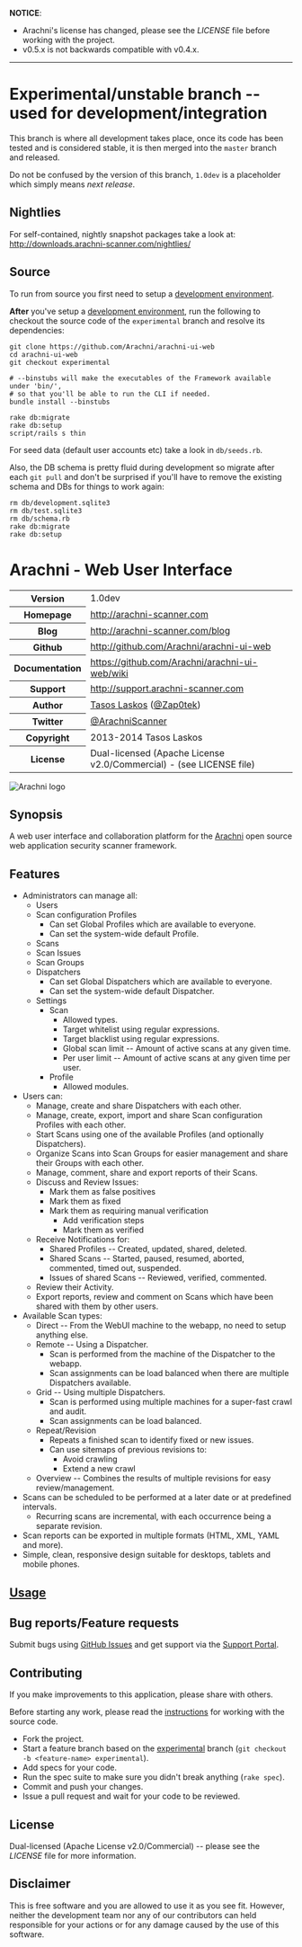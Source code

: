 **NOTICE**:

* Arachni's license has changed, please see the _LICENSE_ file before working
    with the project.
* v0.5.x is not backwards compatible with v0.4.x.

<hr/>

# Experimental/unstable branch -- used for development/integration

This branch is where all development takes place, once its code has been tested and
is considered stable, it is then merged into the `master` branch and released.

Do not be confused by the version of this branch, `1.0dev` is a placeholder
which simply means _next release_.

## Nightlies

For self-contained, nightly snapshot packages take a look at:
http://downloads.arachni-scanner.com/nightlies/

## Source

To run from source you first need to setup a
[development environment](https://github.com/Arachni/arachni/wiki/Development-environment).

**After** you've setup a [development environment](https://github.com/Arachni/arachni/wiki/Development-environment),
run the following to checkout the source code of the `experimental` branch and
resolve its dependencies:

    git clone https://github.com/Arachni/arachni-ui-web
    cd arachni-ui-web
    git checkout experimental

    # --binstubs will make the executables of the Framework available under 'bin/',
    # so that you'll be able to run the CLI if needed.
    bundle install --binstubs

    rake db:migrate
    rake db:setup
    script/rails s thin

For seed data (default user accounts etc) take a look in `db/seeds.rb`.

Also, the DB schema is pretty fluid during development so migrate after each
`git pull` and don't be surprised if you'll have to remove the existing schema
and DBs for things to work again:

    rm db/development.sqlite3
    rm db/test.sqlite3
    rm db/schema.rb
    rake db:migrate
    rake db:setup

# Arachni - Web User Interface

<table>
    <tr>
        <th>Version</th>
        <td>1.0dev</td>
    </tr>
    <tr>
        <th>Homepage</th>
        <td><a href="http://www.arachni-scanner.com">http://arachni-scanner.com</a></td>
    </tr>
    <tr>
        <th>Blog</th>
        <td><a href="http://www.arachni-scanner.com/blog">http://arachni-scanner.com/blog</a></td>
    <tr>
        <th>Github</th>
        <td><a href="https://github.com/Arachni/arachni-ui-web">http://github.com/Arachni/arachni-ui-web</a></td>
     <tr/>
    <tr>
        <th>Documentation</th>
        <td><a href="https://github.com/Arachni/arachni-ui-web/wiki">https://github.com/Arachni/arachni-ui-web/wiki</a></td>
    </tr>
    <tr>
        <th>Support</th>
        <td><a href="http://support.arachni-scanner.com">http://support.arachni-scanner.com</a></td>
    </tr>
    <tr>
       <th>Author</th>
       <td><a href="mailto:tasos.laskos@arachni-scanner.com">Tasos Laskos</a> (<a href="http://twitter.com/Zap0tek">@Zap0tek</a>)</td>
    </tr>
    <tr>
        <th>Twitter</th>
        <td><a href="http://twitter.com/ArachniScanner">@ArachniScanner</a></td>
    </tr>
    <tr>
        <th>Copyright</th>
        <td>2013-2014 Tasos Laskos</td>
    </tr>
    <tr>
        <th>License</th>
        <td>Dual-licensed (Apache License v2.0/Commercial) - (see LICENSE file)</td>
    </tr>
</table>

![Arachni logo](http://arachni.github.com/arachni/logo.png)

## Synopsis

A web user interface and collaboration platform for the
[Arachni](https://github.com/Arachni/arachni) open source web application
security scanner framework.

## Features

 - Administrators can manage all:
    - Users
    - Scan configuration Profiles
        - Can set Global Profiles which are available to everyone.
        - Can set the system-wide default Profile.
    - Scans
    - Scan Issues
    - Scan Groups
    - Dispatchers
        - Can set Global Dispatchers which are available to everyone.
        - Can set the system-wide default Dispatcher.
    - Settings
        - Scan
            - Allowed types.
            - Target whitelist using regular expressions.
            - Target blacklist using regular expressions.
            - Global scan limit -- Amount of active scans at any given time.
            - Per user limit -- Amount of active scans at any given time per user.
        - Profile
            - Allowed modules.
 - Users can:
    - Manage, create and share Dispatchers with each other.
    - Manage, create, export, import and share Scan configuration Profiles with each other.
    - Start Scans using one of the available Profiles (and optionally Dispatchers).
    - Organize Scans into Scan Groups for easier management and share their Groups with each other.
    - Manage, comment, share and export reports of their Scans.
    - Discuss and Review Issues:
        - Mark them as false positives
        - Mark them as fixed
        - Mark them as requiring manual verification
            - Add verification steps
            - Mark them as verified
    - Receive Notifications for:
        - Shared Profiles -- Created, updated, shared, deleted.
        - Shared Scans -- Started, paused, resumed, aborted, commented, timed out, suspended.
        - Issues of shared Scans -- Reviewed, verified, commented.
    - Review their Activity.
    - Export reports, review and comment on Scans which have been shared with them by other users.
 - Available Scan types:
    - Direct -- From the WebUI machine to the webapp, no need to setup anything else.
    - Remote -- Using a Dispatcher.
        - Scan is performed from the machine of the Dispatcher to the webapp.
        - Scan assignments can be load balanced when there are multiple Dispatchers available.
    - Grid -- Using multiple Dispatchers.
        - Scan is performed using multiple machines for a super-fast crawl and audit.
        - Scan assignments can be load balanced.
    - Repeat/Revision
        - Repeats a finished scan to identify fixed or new issues.
        - Can use sitemaps of previous revisions to:
            - Avoid crawling
            - Extend a new crawl
    - Overview -- Combines the results of multiple revisions for easy review/management.
 - Scans can be scheduled to be performed at a later date or at predefined intervals.
    - Recurring scans are incremental, with each occurrence being a separate revision.
 - Scan reports can be exported in multiple formats (HTML, XML, YAML and more).
 - Simple, clean, responsive design suitable for desktops, tablets and mobile phones.

## [Usage](https://github.com/Arachni/arachni-ui-web/wiki)

## Bug reports/Feature requests

Submit bugs using [GitHub Issues](http://github.com/Arachni/arachni-ui-web/issues)
and get support via the [Support Portal](http://support.arachni-scanner.com).

## Contributing

If you make improvements to this application, please share with others.

Before starting any work, please read the [instructions](https://github.com/Arachni/arachni-ui-web/tree/experimental#source)
for working with the source code.

* Fork the project.
* Start a feature branch based on the [experimental](https://github.com/Arachni/arachni-ui-web/tree/experimental)
    branch (`git checkout -b <feature-name> experimental`).
* Add specs for your code.
* Run the spec suite to make sure you didn't break anything (`rake spec`).
* Commit and push your changes.
* Issue a pull request and wait for your code to be reviewed.

## License

Dual-licensed (Apache License v2.0/Commercial) -- please see the _LICENSE_ file
for more information.

## Disclaimer

This is free software and you are allowed to use it as you see fit.
However, neither the development team nor any of our contributors can held
responsible for your actions or for any damage caused by the use of this software.
